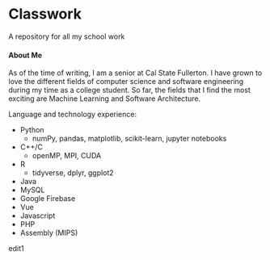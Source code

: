 # Classwork

A repository for all my school work

#### About Me
As of the time of writing, I am a senior at Cal State Fullerton. I have grown to love the different fields of computer science and software engineering during my time as a college student. So far, the fields that I find the most exciting are Machine Learning and Software Architecture.

Language and technology experience:
- Python
  - numPy, pandas, matplotlib, scikit-learn, jupyter notebooks
- C++/C
  - openMP, MPI, CUDA
- R
  - tidyverse, dplyr, ggplot2
- Java
- MySQL
- Google Firebase
- Vue
- Javascript
- PHP
- Assembly (MIPS)

edit1
